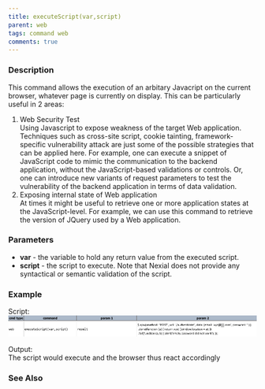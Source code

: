 ```yaml
---
title: executeScript(var,script)
parent: web
tags: command web
comments: true
---
```


### Description

This command allows the execution of an arbitary Javacript on the current browser, whatever page is currently on display.  This can be particularly useful in 2 areas:

1.  Web Security Test  
    Using Javascript to expose weakness of the target Web application.  Techniques such as cross-site script, cookie tainting, framework-specific vulnerability attack are just some of the possible strategies that can be applied here.  For example, one can execute a snippet of JavaScript code to mimic the communication to the backend application, without the JavaScript-based validations or controls.  Or, one can introduce new variants of request parameters to test the vulnerability of the backend application in terms of data validation.
2.  Exposing internal state of Web application  
    At times it might be useful to retrieve one or more application states at the JavaScript-level.  For example, we can use this command to retrieve the version of JQuery used by a Web application.

### Parameters

- **var** - the variable to hold any return value from the executed script.
- **script** - the script to execute.  Note that Nexial does not provide any syntactical or semantic validation of the script.

### Example

Script:<br/>
![](image/executeScript_01.png)

Output:<br/>
The script would execute and the browser thus react accordingly

### See Also